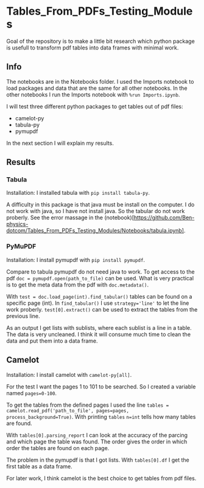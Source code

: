 # Tables_From_PDFs_Testing_Modules

Goal of the repository is to make a little bit research which python package is usefull to transform pdf tables into data frames with minimal work. 

## Info

The notebooks are in the Notebooks folder. I used the Imports notebook to load packages and data that are the same for all other notebooks. In the other notebooks I run the Imports notebook with `%run Imports.ipynb`.

I will test three different python packages to get tables out of pdf files:

- camelot-py
- tabula-py
- pymupdf
  
In the next section I will explain my results.

## Results

### Tabula

Installation: I installed tabula with `pip install tabula-py`. 

A difficulty in this package is that java must be install on the computer. I do not work with java, so I have not install java. So the tabular do not work proberly. See the error massage in the (notebook)[https://github.com/Ben-physics-dotcom/Tables_From_PDFs_Testing_Modules/Notebooks/tabula.ipynb].

### PyMuPDF

Installation: I install pymupdf with `pip install pymupdf`.

Compare to tabula pymupdf do not need java to work. To get access to the pdf `doc = pymupdf.open(path_to_file)` can be used. What is very practical is to 
get the meta data from the pdf with `doc.metadata()`. 

With `test = doc.load_page(int).find_tabular()` tables can be found on a 
specific page (int). In `find_tabular()` I use `strategy='line'` to let the line work proberly. `test[0].extract()` can be used to extract the tables from the previous line. 

As an output I get lists with sublists, where each sublist is a line in a table. 
The data is very uncleaned. I think it will consume much time to clean the data and put them into a data frame.

## Camelot

Installation: I install camelot with `camelot-py[all]`.

For the test I want the pages 1 to 101 to be searched. So I created
a variable named `pages=0-100`. 

To get the tables from the defined pages I used the line `tables = camelot.read_pdf('path_to_file', pages=pages, process_background=True)`. With printing `tables` `n=int` tells how many tables are found. 

With `tables[0].parsing_report` I can look at the accuracy of the parcing and which page the table was found. The order gives the order in which order the tables are found on each page. 

The problem in the pymupdf is that I got lists. With `tables[0].df` I get the 
first table as a data frame. 

For later work, I think camelot is the best choice to get tables from 
pdf files.
